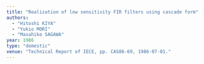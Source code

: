 ```yaml
---
title: "Realization of low sensitivity FIR filters using cascade form"
authors:
  - "Hitoshi KIYA"
  - "Yukio MORI"
  - "Masahiko SAGAWA"
year: 1986
type: "domestic"
venue: "Technical Report of IECE, pp. CAS86-69, 1986-07-01."
---
```

